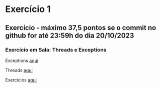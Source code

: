 # Exercício 1

## Exercício - máximo 37,5 pontos se o commit no github for até 23:59h do dia 20/10/2023

### Exercício em Sala: Threads e Exceptions

Exceptions [aqui](https://github.com/ap3ufersa/ap3_2023.1_xicoArruda/tree/main/unidade3/exceptions/)

Threads [aqui](https://github.com/ap3ufersa/ap3_2023.1_xicoArruda/tree/main/unidade3/threads/)

Exercícios [aqui](#breve)